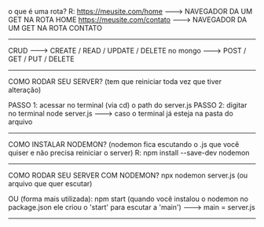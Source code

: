 o que é uma rota?
R: https://meusite.com/home ---> NAVEGADOR DA UM GET NA ROTA HOME
https://meusite.com/contato ---> NAVEGADOR DA UM GET NA ROTA CONTATO

---

CRUD ---> CREATE / READ / UPDATE / DELETE
no mongo ---> POST / GET / PUT / DELETE

<!-- OBS: eu posso entregar 1 (UM) de cada na mesma rota, somente. -->

---

COMO RODAR SEU SERVER? (tem que reiniciar toda vez que tiver alteração)

PASSO 1: acessar no terminal (via cd) o path do server.js
PASSO 2: digitar no terminal node server.js ---> caso o terminal já esteja na pasta do arquivo

<!-- OBS: sempre parar execução do server (ctrl + c) no final -->

---

COMO INSTALAR NODEMON? (nodemon fica escutando o .js que você quiser e não precisa reiniciar o server)
R: npm install --save-dev nodemon

---

COMO RODAR SEU SERVER COM NODEMON?
npx nodemon server.js (ou arquivo que quer escutar)

OU (forma mais utilizada):
npm start (quando você instalou o nodemon no package.json ele criou o 'start' para escutar a 'main') ---> main = server.js

<!-- OBS: você pode alterar o package.json para escutar algo específico, não escutar algo, etc... -->

---

